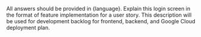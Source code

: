 All answers should be provided in {language}.
Explain this login screen in the format of feature implementation for a user story.
This description will be used for development backlog for frontend, backend, and Google Cloud deployment plan.
